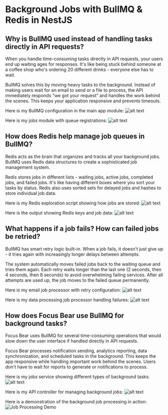 # Background Jobs with BullMQ & Redis in NestJS

## Why is BullMQ used instead of handling tasks directly in API requests?
When you handle time-consuming tasks directly in API requests, your users end up waiting ages for responses. It's like being stuck behind someone at a coffee shop who's ordering 20 different drinks - everyone else has to wait.

BullMQ solves this by moving heavy tasks to the background. Instead of making users wait for an email to send or a file to process, the API immediately responds "we got your request" and handles the work behind the scenes. This keeps your application responsive and prevents timeouts.

Here is my BullMQ configuration in the main app module:
![alt text](image.png)

Here is my jobs module with queue registrations:
![alt text](image-1.png)

## How does Redis help manage job queues in BullMQ?
Redis acts as the brain that organizes and tracks all your background jobs. BullMQ uses Redis data structures to create a sophisticated job management system.

Redis stores jobs in different lists - waiting jobs, active jobs, completed jobs, and failed jobs. It's like having different boxes where you sort your tasks by status. Redis also uses sorted sets for delayed jobs and hashes to store individual job data.

Here is my Redis exploration script showing how jobs are stored:
![alt text](image-2.png)

Here is the output showing Redis keys and job data:
![alt text](image-7.png)

## What happens if a job fails? How can failed jobs be retried?
BullMQ has smart retry logic built-in. When a job fails, it doesn't just give up - it tries again with increasingly longer delays between attempts.

The system automatically moves failed jobs back to the waiting queue and tries them again. Each retry waits longer than the last one (2 seconds, then 4 seconds, then 8 seconds) to avoid overwhelming failing services. After all attempts are used up, the job moves to the failed queue permanently.

Here is my email job processor with retry configuration:
![alt text](image-3.png)

Here is my data processing job processor handling failures:
![alt text](image-4.png)

## How does Focus Bear use BullMQ for background tasks?
Focus Bear uses BullMQ for several time-consuming operations that would slow down the user interface if handled directly in API requests.

Focus Bear processes notification sending, analytics reporting, data synchronization, and scheduled tasks in the background. This keeps the app responsive while handling important work behind the scenes. Users don't have to wait for reports to generate or notifications to process.

Here is my jobs service showing different types of background tasks:
![alt text](image-5.png)

Here is my API controller for managing background jobs:
![alt text](image-6.png)

Here is a demonstration of the background job processing in action:
![Job Processing Demo](image-8.png)
